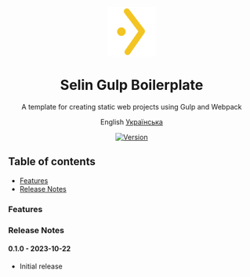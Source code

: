 <div align="center"><img src="./logo.svg" alt="Vitejs logo" width="100" />

# Selin Gulp Boilerplate
A template for creating static web projects using Gulp and Webpack

English [Українська](/readme-ua.md)

[![Version](https://img.shields.io/badge/Version-0.1.0-blue.svg)](https://github.com/selincodes/)
</div>

## Table of contents
* [Features](#features)
* [Release Notes](#release-notes)

### Features

### Release Notes

#### 0.1.0 - 2023-10-22
* Initial release
